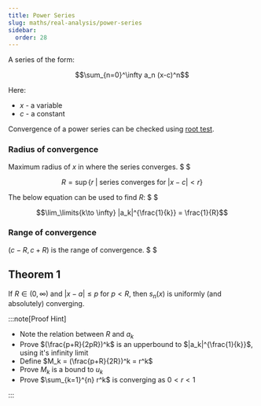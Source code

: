 ```yaml
---
title: Power Series
slug: maths/real-analysis/power-series
sidebar:
  order: 28
---
```


A series of the form:

```math
\sum_{n=0}^\infty
a_n (x-c)^n
```

Here:

- $x$ - a variable
- $c$ - a constant

Convergence of a power series can be checked using
[root test](/maths/real-analysis/convergence-tests#root-test).

### Radius of convergence

Maximum radius of $x$ in where the series converges. $ $

```math
R = \sup{\big\{r\;|\; \text{series converges for}\; |x-c| < r\big\}}
```

The below equation can be used to find $R$: $ $

```math
\lim_\limits{k\to \infty} |a_k|^{\frac{1}{k}} = \frac{1}{R}
```

### Range of convergence

$(c-R,c+R)$ is the range of convergence. $ $

## Theorem 1

If $R \in (0,\infty)$ and $\lvert x-a \rvert \le p$ for $p \lt R$, then $s_n(x)$
is uniformly (and absolutely) converging.

:::note[Proof Hint]

- Note the relation between $R$ and $a_k$
- Prove $(\frac{p+R}{2pR})^k$ is an upperbound to $|a_k|^{\frac{1}{k}}$, using
  it's infinity limit
- Define $M_k = (\frac{p+R}{2R})^k = r^k$
- Prove $M_k$ is a bound to $u_k$
- Prove $\sum_{k=1}^{n} r^k$ is converging as $0\lt r\lt 1$

:::
